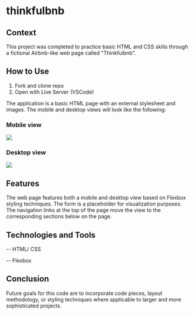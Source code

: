 # thinkfulbnb

## Context
This project was completed to practice basic HTML and CSS skills through a fictional Airbnb-like web page called "Thinkfulbnb".

## How to Use
1. Fork and clone repo
2. Open with Live Server (VSCode)

The application is a basic HTML page with an external stylesheet and images. The mobile and desktop views will look like the following:

### Mobile view
![](images/Thinkfulbnb-mobile.png)

### Desktop view
![](images/Thinkfulbnb-desktop.png)

## Features
The web page features both a mobile and desktop view based on Flexbox styling techniques. The form is a placeholder for visualization purposes. The navigation links at the top of the page move the view to the corresponding sections below on the page.

## Technologies and Tools
-- HTML/ CSS

-- Flexbox

## Conclusion
Future goals for this code are to incorporate code pieces, layout methodology, or styling techniques where applicable to larger and more sophisticated projects.
